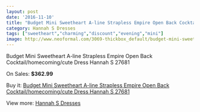 ```yaml
---
layout: post
date: '2016-11-10'
title: "Budget Mini Sweetheart A-line Strapless Empire Open Back Cocktail/homecoming/cute Dress Hannah S 27681"
category: Hannah S Dresses
tags: ["sweetheart","charming","discount","evening","mini"]
image: http://www.neoformal.com/3069-thickbox_default/budget-mini-sweetheart-a-line-strapless-empire-open-back-cocktail-homecoming-cute-dress-hannah-s-27681.jpg
---
```

Budget Mini Sweetheart A-line Strapless Empire Open Back Cocktail/homecoming/cute Dress Hannah S 27681

On Sales: **$362.99**
<a href="https://www.neoformal.com/en/hannah-s-dresses/1144-budget-mini-sweetheart-a-line-strapless-empire-open-back-cocktail-homecoming-cute-dress-hannah-s-27681.html"><amp-img layout="responsive" width="600" height="600" src="//www.neoformal.com/3069-thickbox_default/budget-mini-sweetheart-a-line-strapless-empire-open-back-cocktail-homecoming-cute-dress-hannah-s-27681.jpg" alt="Budget Mini Sweetheart A-line Strapless Empire Open Back Cocktail/homecoming/cute Dress Hannah S 27681 0" /></a>
<a href="https://www.neoformal.com/en/hannah-s-dresses/1144-budget-mini-sweetheart-a-line-strapless-empire-open-back-cocktail-homecoming-cute-dress-hannah-s-27681.html"><amp-img layout="responsive" width="600" height="600" src="//www.neoformal.com/3070-thickbox_default/budget-mini-sweetheart-a-line-strapless-empire-open-back-cocktail-homecoming-cute-dress-hannah-s-27681.jpg" alt="Budget Mini Sweetheart A-line Strapless Empire Open Back Cocktail/homecoming/cute Dress Hannah S 27681 1" /></a>

Buy it: [Budget Mini Sweetheart A-line Strapless Empire Open Back Cocktail/homecoming/cute Dress Hannah S 27681](https://www.neoformal.com/en/hannah-s-dresses/1144-budget-mini-sweetheart-a-line-strapless-empire-open-back-cocktail-homecoming-cute-dress-hannah-s-27681.html "Budget Mini Sweetheart A-line Strapless Empire Open Back Cocktail/homecoming/cute Dress Hannah S 27681")

View more: [Hannah S Dresses](https://www.neoformal.com/en/12-hannah-s-dresses "Hannah S Dresses")